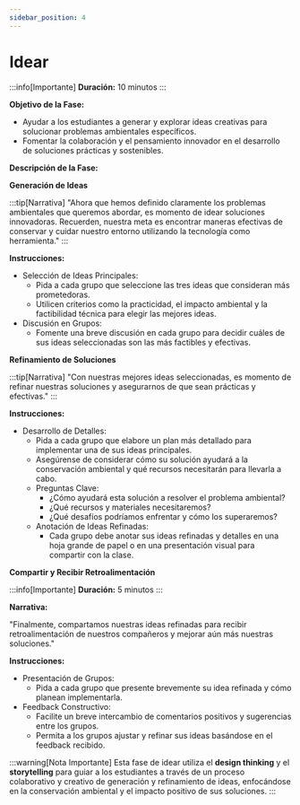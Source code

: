 ```yaml
---
sidebar_position: 4
---
```


# Idear 

:::info[Importante]
**Duración:** 10 minutos
:::

**Objetivo de la Fase:**

- Ayudar a los estudiantes a generar y explorar ideas creativas para solucionar problemas ambientales específicos.
- Fomentar la colaboración y el pensamiento innovador en el desarrollo de soluciones prácticas y sostenibles.

**Descripción de la Fase:**

**Generación de Ideas**

:::tip[Narrativa]
"Ahora que hemos definido claramente los problemas ambientales que queremos abordar, es momento de idear soluciones innovadoras. Recuerden, nuestra meta es encontrar maneras efectivas de conservar y cuidar nuestro entorno utilizando la tecnología como herramienta."
:::

**Instrucciones:**

- Selección de Ideas Principales:
  - Pida a cada grupo que seleccione las tres ideas que consideran más prometedoras.
  - Utilicen criterios como la practicidad, el impacto ambiental y la factibilidad técnica para elegir las mejores ideas.
- Discusión en Grupos:
  - Fomente una breve discusión en cada grupo para decidir cuáles de sus ideas seleccionadas son las más factibles y efectivas.

**Refinamiento de Soluciones**

:::tip[Narrativa]
"Con nuestras mejores ideas seleccionadas, es momento de refinar nuestras soluciones y asegurarnos de que sean prácticas y efectivas."
:::

**Instrucciones:**

- Desarrollo de Detalles:
  - Pida a cada grupo que elabore un plan más detallado para implementar una de sus ideas principales.
  - Asegúrense de considerar cómo su solución ayudará a la conservación ambiental y qué recursos necesitarán para llevarla a cabo.
  - Preguntas Clave:
    - ¿Cómo ayudará esta solución a resolver el problema ambiental?
    - ¿Qué recursos y materiales necesitaremos?
    - ¿Qué desafíos podríamos enfrentar y cómo los superaremos?
  - Anotación de Ideas Refinadas:
    - Cada grupo debe anotar sus ideas refinadas y detalles en una hoja grande de papel o en una presentación visual para compartir con la clase.

**Compartir y Recibir Retroalimentación**

:::info[Importante]
**Duración:** 5 minutos
:::

**Narrativa:**

"Finalmente, compartamos nuestras ideas refinadas para recibir retroalimentación de nuestros compañeros y mejorar aún más nuestras soluciones."

**Instrucciones:**

- Presentación de Grupos:
  - Pida a cada grupo que presente brevemente su idea refinada y cómo planean implementarla.
- Feedback Constructivo:
  - Facilite un breve intercambio de comentarios positivos y sugerencias entre los grupos.
  - Permita a los grupos ajustar y refinar sus ideas basándose en el feedback recibido.

:::warning[Nota Importante]
Esta fase de idear utiliza el **design thinking** y el **storytelling** para guiar a los estudiantes a través de un proceso colaborativo y creativo de generación y refinamiento de ideas, enfocándose en la conservación ambiental y el impacto positivo de sus soluciones.
:::
